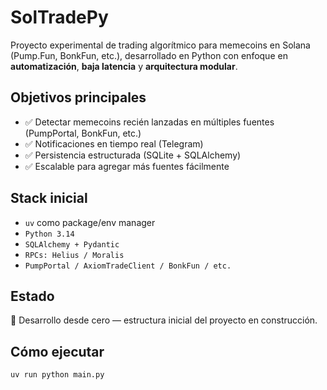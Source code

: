 # SolTradePy

Proyecto experimental de trading algorítmico para memecoins en Solana (Pump.Fun, BonkFun, etc.), desarrollado en Python con enfoque en **automatización**, **baja latencia** y **arquitectura modular**.

## Objetivos principales

- ✅ Detectar memecoins recién lanzadas en múltiples fuentes (PumpPortal, BonkFun, etc.)
- ✅ Notificaciones en tiempo real (Telegram)
- ✅ Persistencia estructurada (SQLite + SQLAlchemy)
- ✅ Escalable para agregar más fuentes fácilmente

## Stack inicial

- `uv` como package/env manager
- `Python 3.14`
- `SQLAlchemy + Pydantic`
- `RPCs: Helius / Moralis`
- `PumpPortal / AxiomTradeClient / BonkFun / etc.`

## Estado

🚧 Desarrollo desde cero — estructura inicial del proyecto en construcción.

## Cómo ejecutar

```bash
uv run python main.py